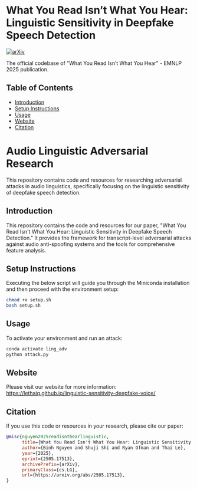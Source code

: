 # What You Read Isn’t What You Hear: Linguistic Sensitivity in Deepfake Speech Detection

[![arXiv](https://img.shields.io/badge/arXiv-2505.17513-b31b1b.svg)](https://arxiv.org/abs/2505.17513)

The official codebase of "What You Read Isn’t What You Hear" - EMNLP 2025 publication.

## Table of Contents

- [Introduction](#introduction)
- [Setup Instructions](#setup-instructions)
- [Usage](#usage)
- [Website](#website)
- [Citation](#citation)

# Audio Linguistic Adversarial Research

This repository contains code and resources for researching adversarial attacks in audio linguistics, specifically focusing on the linguistic sensitivity of deepfake speech detection.

## Introduction

This repository contains the code and resources for our paper, "What You Read Isn't What You Hear: Linguistic Sensitivity in Deepfake Speech Detection." It provides the framework for transcript-level adversarial attacks against audio anti-spoofing systems and the tools for comprehensive feature analysis.

## Setup Instructions

Executing the below script will guide you through the Miniconda installation and then proceed with the environment setup:

```bash
chmod +x setup.sh
bash setup.sh
```

## Usage

To activate your environment and run an attack:

```bash
conda activate ling_adv
python attack.py
```

## Website
Please visit our website for more information: https://lethaiq.github.io/linguistic-sensitivity-deepfake-voice/

## Citation

If you use this code or resources in your research, please cite our paper:

```bibtex
@misc{nguyen2025readisnthearlinguistic,
      title={What You Read Isn't What You Hear: Linguistic Sensitivity in Deepfake Speech Detection}, 
      author={Binh Nguyen and Shuji Shi and Ryan Ofman and Thai Le},
      year={2025},
      eprint={2505.17513},
      archivePrefix={arXiv},
      primaryClass={cs.LG},
      url={https://arxiv.org/abs/2505.17513}, 
}
```